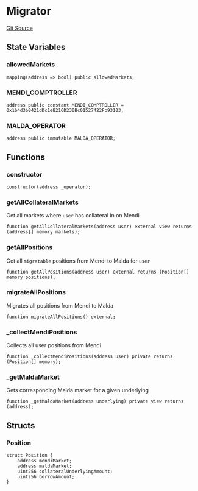 # Migrator
[Git Source](https://github.com/malda-protocol/malda-lending/blob/076616677457911e7c8925ff7d5fe2dec2ca1497/src\migration\Migrator.sol)


## State Variables
### allowedMarkets

```solidity
mapping(address => bool) public allowedMarkets;
```


### MENDI_COMPTROLLER

```solidity
address public constant MENDI_COMPTROLLER = 0x1b4d3b0421dDc1eB216D230Bc01527422Fb93103;
```


### MALDA_OPERATOR

```solidity
address public immutable MALDA_OPERATOR;
```


## Functions
### constructor


```solidity
constructor(address _operator);
```

### getAllCollateralMarkets

Get all markets where `user` has collateral in on Mendi


```solidity
function getAllCollateralMarkets(address user) external view returns (address[] memory markets);
```

### getAllPositions

Get all `migratable` positions from Mendi to Malda for `user`


```solidity
function getAllPositions(address user) external returns (Position[] memory positions);
```

### migrateAllPositions

Migrates all positions from Mendi to Malda


```solidity
function migrateAllPositions() external;
```

### _collectMendiPositions

Collects all user positions from Mendi


```solidity
function _collectMendiPositions(address user) private returns (Position[] memory);
```

### _getMaldaMarket

Gets corresponding Malda market for a given underlying


```solidity
function _getMaldaMarket(address underlying) private view returns (address);
```

## Structs
### Position

```solidity
struct Position {
    address mendiMarket;
    address maldaMarket;
    uint256 collateralUnderlyingAmount;
    uint256 borrowAmount;
}
```

